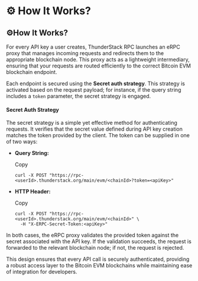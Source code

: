 # ⚙️ How It Works?

## ⚙️How It Works?

For every API key a user creates, ThunderStack RPC launches an eRPC proxy that manages incoming requests and redirects them to the appropriate blockchain node. This proxy acts as a lightweight intermediary, ensuring that your requests are routed efficiently to the correct Bitcoin EVM blockchain endpoint.

Each endpoint is secured using the **Secret auth strategy**. This strategy is activated based on the request payload; for instance, if the query string includes a `token` parameter, the secret strategy is engaged.

#### Secret Auth Strategy <a href="#secret-auth-strategy" id="secret-auth-strategy"></a>

The secret strategy is a simple yet effective method for authenticating requests. It verifies that the secret value defined during API key creation matches the token provided by the client. The token can be supplied in one of two ways:

*   **Query String:**

    Copy

    ```
    curl -X POST "https://rpc-<userId>.thunderstack.org/main/evm/<chainId>?token=<apiKey>"
    ```
*   **HTTP Header:**

    Copy

    ```
    curl -X POST "https://rpc-<userId>.thunderstack.org/main/evm/<chainId>" \
      -H "X-ERPC-Secret-Token:<apiKey>"
    ```

In both cases, the eRPC proxy validates the provided token against the secret associated with the API key. If the validation succeeds, the request is forwarded to the relevant blockchain node; if not, the request is rejected.

This design ensures that every API call is securely authenticated, providing a robust access layer to the Bitcoin EVM blockchains while maintaining ease of integration for developers.
